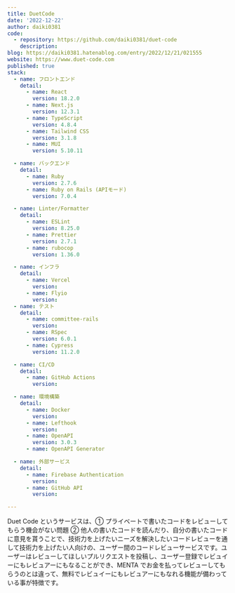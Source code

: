 ```yaml
---
title: DuetCode
date: '2022-12-22'
author: daiki0381
code: 
  - repository: https://github.com/daiki0381/duet-code 
    description:
blog: https://daiki0381.hatenablog.com/entry/2022/12/21/021555
website: https://www.duet-code.com
published: true
stack:
  - name: フロントエンド
    detail: 
      - name: React
        version: 18.2.0
      - name: Next.js
        version: 12.3.1
      - name: TypeScript
        version: 4.8.4
      - name: Tailwind CSS
        version: 3.1.8
      - name: MUI
        version: 5.10.11

  - name: バックエンド
    detail:
      - name: Ruby
        version: 2.7.6
      - name: Ruby on Rails (APIモード)
        version: 7.0.4

  - name: Linter/Formatter
    detail:
      - name: ESLint
        version: 8.25.0
      - name: Prettier
        version: 2.7.1
      - name: rubocop
        version: 1.36.0

  - name: インフラ
    detail:
      - name: Vercel
        version: 
      - name: Flyio
        version:
  - name: テスト
    detail:
      - name: committee-rails
        version: 
      - name: RSpec
        version: 6.0.1
      - name: Cypress
        version: 11.2.0

  - name: CI/CD
    detail:
      - name: GitHub Actions
        version: 

  - name: 環境構築
    detail:
      - name: Docker
        version: 
      - name: Lefthook
        version:
      - name: OpenAPI
        version: 3.0.3
      - name: OpenAPI Generator

  - name: 外部サービス
    detail:
      - name: Firebase Authentication
        version: 
      - name: GitHub API
        version: 

---
```


Duet Code というサービスは、① プライベートで書いたコードをレビューしてもらう機会がない問題 ② 他人の書いたコードを読んだり、自分の書いたコードに意見を貰うことで、技術力を上げたいニーズを解決したいコードレビューを通して技術力を上げたい人向けの、ユーザー間のコードレビューサービスです。ユーザーはレビューしてほしいプルリクエストを投稿し、ユーザー登録でレビュイーにもレビュアーにもなることができ、MENTA でお金を払ってレビューしてもらうのとは違って、無料でレビュイーにもレビュアーにもなれる機能が備わっている事が特徴です。
